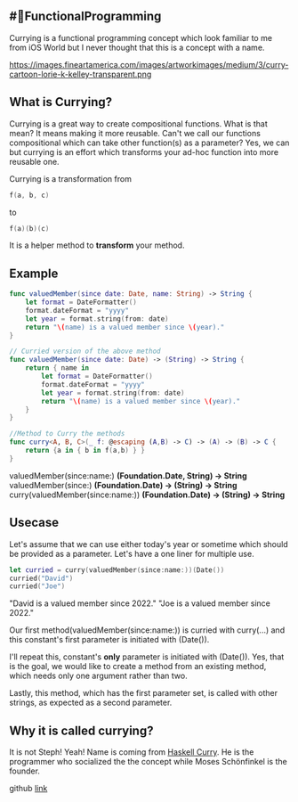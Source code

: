 ## #🧨FunctionalProgramming 
Currying is a functional programming concept which look familiar to me from iOS World but I never thought that this is a concept with a name.

https://images.fineartamerica.com/images/artworkimages/medium/3/curry-cartoon-lorie-k-kelley-transparent.png
## What is Currying?
Currying is a great way to create compositional functions. What is that mean? It means making it more reusable. Can't we call our functions compositional which can take other function(s) as a parameter? Yes, we can but currying is an effort which transforms your ad-hoc function into more reusable one.

Currying is a transformation from 
```swift
f(a, b, c)
```
to
```swift
f(a)(b)(c)
```
It is a helper method to **transform** your method.

## Example
```swift
func valuedMember(since date: Date, name: String) -> String {
    let format = DateFormatter()
    format.dateFormat = "yyyy"
    let year = format.string(from: date)
    return "\(name) is a valued member since \(year)."
}

// Curried version of the above method
func valuedMember(since date: Date) -> (String) -> String {
    return { name in
        let format = DateFormatter()
        format.dateFormat = "yyyy"
        let year = format.string(from: date)
        return "\(name) is a valued member since \(year)."
    }
}

//Method to Curry the methods
func curry<A, B, C>(_ f: @escaping (A,B) -> C) -> (A) -> (B) -> C {
    return {a in { b in f(a,b) } }
}

```
valuedMember(since:name:) 			**(Foundation.Date, String) -> String**
valuedMember(since:) 				**(Foundation.Date) -> (String) -> String**
curry(valuedMember(since:name:)) 	**(Foundation.Date) -> (String) -> String**

## Usecase
Let's assume that we can use either today's year or sometime which should be provided as a parameter. Let's have a one liner for multiple use.
```swift
let curried = curry(valuedMember(since:name:))(Date())
curried("David")
curried("Joe")
```
"David is a valued member since 2022."
"Joe is a valued member since 2022."

Our first method(valuedMember(since:name:)) is curried with curry(...) and this constant's first parameter is initiated with (Date()).

I'll repeat this, constant's **only** parameter is initiated with (Date()).
Yes, that is the goal, we would like to create a method from an existing method, which needs only one argument rather than two. 

Lastly, this method, which has the first parameter set, is called with other strings, as expected as a second parameter.


## Why it is called currying?
It is not Steph! Yeah! Name is coming from [Haskell Curry](https://en.wikipedia.org/wiki/Currying). He is the programmer who socialized the the concept while Moses Schönfinkel is the founder.

github [link](https://github.com/YigitCiray/DesignPatternsAndPrinciples/blob/main/Functional%20Programming/Currying.playground/Contents.swift)
